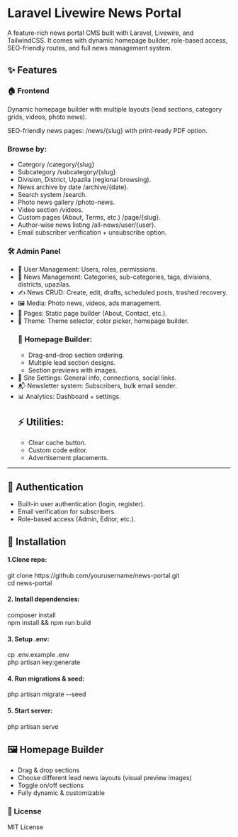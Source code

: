 <h1>Laravel Livewire News Portal</h1>

<p>A feature-rich news portal CMS built with Laravel, Livewire, and TailwindCSS.
It comes with dynamic homepage builder, role-based access, SEO-friendly routes, and full news management system.</p>

<h2>✨ Features</h2>

<h3>🏠 Frontend</h3>
<p>Dynamic homepage builder with multiple layouts (lead sections, category grids, videos, photo news).

SEO-friendly news pages: /news/{slug} with print-ready PDF option.</p>

<h3>Browse by:</h3>

<ul>
  <li>Category /category/{slug}</li>
  <li>Subcategory /subcategory/{slug}</li>
  <li>Division, District, Upazila (regional browsing).</li>
  <li>News archive by date /archive/{date}.</li>
  <li>Search system /search.</li>
  <li>Photo news gallery /photo-news.</li>
  <li>Video section /videos.</li>
  <li>Custom pages (About, Terms, etc.) /page/{slug}.</li>
  <li>Author-wise news listing /all-news/user/{user}.</li>
  <li>Email subscriber verification + unsubscribe option.</li>
</ul>

<h3>🛠️ Admin Panel</h3>

<ul>
  <li>🔑 User Management: Users, roles, permissions.</li>
  <li>📰 News Management: Categories, sub-categories, tags, divisions, districts, upazilas.</li>
  <li>✍️ News CRUD: Create, edit, drafts, scheduled posts, trashed recovery.</li>
  <li>🖼️ Media: Photo news, videos, ads management.</li>
  <li>📑 Pages: Static page builder (About, Contact, etc.).</li>
  <li>🎨 Theme: Theme selector, color picker, homepage builder.</li>
  <h3>🧩 Homepage Builder:</h3>
  <ul>
    <li>Drag-and-drop section ordering.</li>
    <li>Multiple lead section designs.</li>
    <li>Section previews with images.</li>
  </ul>
  <li>📡 Site Settings: General info, connections, social links.</li>
  <li>📬 Newsletter system: Subscribers, bulk email sender.</li>
  <li>📊 Analytics: Dashboard + settings.</li>
  <h2>⚡ Utilities:</h2>
  <ul>
    <li>Clear cache button.</li>
    <li>Custom code editor.</li>
    <li>Advertisement placements.</li>
  </ul>
</ul>

<hr />

<h2>👤 Authentication</h2>
<ul>
  <li>Built-in user authentication (login, register).</li>
  <li>Email verification for subscribers.</li>
  <li>Role-based access (Admin, Editor, etc.).</li>
</ul>

<h2>🚀 Installation</h2>
<h4>1.Clone repo:</h4>
git clone https://github.com/yourusername/news-portal.git <br />
cd news-portal

<h4>2. Install dependencies:</h4>
composer install <br />
npm install && npm run build

<h4>3. Setup .env:</h4>

cp .env.example .env <br />
php artisan key:generate

<h4>4. Run migrations & seed:</h4>
php artisan migrate --seed

<h4>5. Start server:</h4>
php artisan serve

<h2>🖼️ Homepage Builder</h2>

<ul>
  <li>Drag & drop sections</li>
  <li>Choose different lead news layouts (visual preview images)</li>
  <li>Toggle on/off sections</li>
  <li>Fully dynamic & customizable</li>
</ul>

<h3>📜 License</h3>

MIT License
































